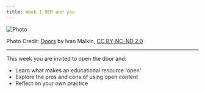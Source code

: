 ```yaml
---
title: Week 1 OER and you
---
```


![Photo][1]

Photo Credit: [Doors][2] by Ivan Malkin, [CC BY-NC-ND 2.0][3]


----------




This week you are invited to open the door and:

 - Learn what makes an educational resource 'open'
 - Explore the pros and cons of using open content
 - Reflect on your own practice

  [1]: http://s23.postimg.org/4ke4o980r/5201616336_54c5754b3c.jpg
  [2]: https://www.flickr.com/photos/newjon/5201616336/
  [3]: https://creativecommons.org/licenses/by-nc-nd/2.0/

